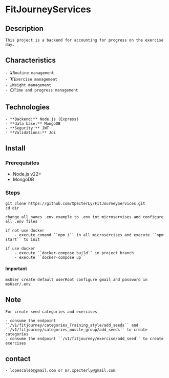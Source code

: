 # FitJourneyServices
## Description
    This project is a backend for accounting for progress on the exercise day.

## Characteristics
    - ⌛Routine management
    - 🏋️Exercise management
    - ⚖️Weight management
    - ⏱️Time and progress management
    
## Technologies  
    - **Backend:** Node.js (Express)  
    - **data base:** MongoDB  
    - **Segurity:** JWT
    - **Validations:** Joi

## Install
### Prerequisites  
- Node.js v22+  
- MongoDB

### Steps 
    git clone https://github.com/XpecterLy/FitJourneyServices.git
    cd dir

    change all names .env.example to .env int microservises and configure all .env files

    if not use docker
        - execute comand ``npm i`` in all microsercises and execute ``npm start`` to init

    if use docker 
        - execute ``docker-compose build`` in project branch 
        - execute ``docker-compose up``

#### Important
    msUser create default userRoot configure gmail and password in msUser/.env

## Note
    For create seed categories and exercises

    - consume the endpoint ``/v1/fitjourney/categories_Training_style/add_seeds`` and ``/v1/fitjourney/categories_muscle_group/add_seeds`` to create categories
    . consume the endpoint ``/v1/fitjourney/exercise/add_seed`` to create exercises

## contact
    - lopescaleb@gmail.com or mr.xpecterly@gmail.com
